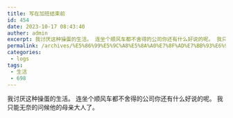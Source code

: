 ```yaml
---
title: 写在加班结束前
id: 454
date: 2023-10-17 08:43:40
auther: admin
excerpt: 我讨厌这种操蛋的生活。 连坐个顺风车都不舍得的公司你还有什么好说的呢。 我只能无奈的问候他的母亲大人了。
permalink: /archives/%E5%86%99%E5%9C%A8%E5%8A%A0%E7%8F%AD%E7%BB%93%E6%9D%9F%E5%89%8D
categories:
 - logs
tags: 
 - 生活
 - 698
---
```




我讨厌这种操蛋的生活。 连坐个顺风车都不舍得的公司你还有什么好说的呢。 我只能无奈的问候他的母亲大人了。